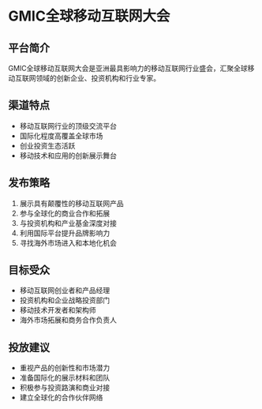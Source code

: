 # GMIC全球移动互联网大会

## 平台简介
GMIC全球移动互联网大会是亚洲最具影响力的移动互联网行业盛会，汇聚全球移动互联网领域的创新企业、投资机构和行业专家。

## 渠道特点
- 移动互联网行业的顶级交流平台
- 国际化程度高覆盖全球市场
- 创业投资生态活跃
- 移动技术和应用的创新展示舞台

## 发布策略
1. 展示具有颠覆性的移动互联网产品
2. 参与全球化的商业合作和拓展
3. 与投资机构和产业基金深度对接
4. 利用国际平台提升品牌影响力
5. 寻找海外市场进入和本地化机会

## 目标受众
- 移动互联网创业者和产品经理
- 投资机构和企业战略投资部门
- 移动技术开发者和架构师
- 海外市场拓展和商务合作负责人

## 投放建议
- 重视产品的创新性和市场潜力
- 准备国际化的展示材料和团队
- 积极参与投资路演和商业对接
- 建立全球化的合作伙伴网络